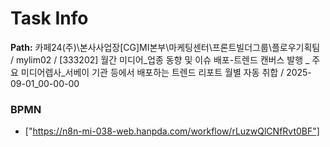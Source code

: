 # Task Info

**Path:** 카페24(주)\본사사업장\[CG]MI본부\마케팅센터\프론트빌더그룹\플로우기획팀 / mylim02 / [333202] 월간 미디어_업종 동향 및 이슈 배포-트렌드 캔버스 발행 _ 주요 미디어렙사_서베이 기관 등에서 배포하는 트렌드 리포트 월별 자동 취합 / 2025-09-01_00-00-00

### BPMN
- ["https://n8n-mi-038-web.hanpda.com/workflow/rLuzwQlCNfRvt0BF"]

